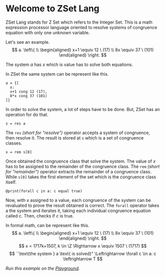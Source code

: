 # Welcome to ZSet Lang

ZSet Lang stands for Z Set which refers to the Integer Set. This is a math expression processor language
oriented to resolve systems of congruence equation with only one unknown variable.

Let's see an example.
$$
a.  \left\{ \\
    \begin{aligned}
    x+1 \equiv 12 \ (17) \\
    8x \equiv 37 \ (101)
    \end{aligned}
\right.
$$

The system $a$ has $x$ which is value has to solve both equations.

In ZSet the same system can be represent like this.
```
a = {[ 
  x:
  x+1 cong 12 (17),
  8*x cong 37 (101)
]}
```

In order to solve the system, a lot of steps have to be done. But, ZSet has an operation for do that.

```
s = res a
```

The `res` *(short for "resolve")* operator accepts a system of congruence, then resolve it. The result is stored at `s` which is a set of congruence classes.

```
x = rem s[0]
```
Once obtained the congruence class that solve the system. The value of $x$ has to be assigned to the 
remainder of the congruence class. 
The `rem` *(short for "remainder")* operator extracts the remainder of a congruence class. While `s[0]` takes the first element of the set which is the congruence class itself.

```
@print(forall c in a: c equal true)
```
Now, with $x$ assigned to a value, each congruence of the system can be revaluated to prove the result obtained is correct. 
The `forall` operator takes a the system and iterates it, taking each individual congruence equation called $c$. Then, checks if $c$ is true.

In formal math, can be represent like this.
$$
a.  \left\{ \\
    \begin{aligned}
    x+1 \equiv 12 \ (17) \\
    8x \equiv 37 \ (101)
    \end{aligned}
\right.
$$
$$
x = 1717k+1507, k \in \Z \Rightarrow x \equiv 1507 \ (1717)
$$
$$
``\text{the system } a \text{ is solved}" \Leftrightarrow
\forall c \in a: c \leftrightarrow T
$$

*Run this example on the [Playground](agustin-del-pino.github.io/playground.html?run=YSA9IHtbIHg6CiDEhisxIGNvbmcgMTIgKDE3KSzEiSA4KnjEjsSQxJIzN8SWMTAxKQpdfQpzxIEgcmXEr2EKxKDEgsSybSBzWzBdCkBwcmludCjEvMS+LMSGxYpmb3JhbGzEjiDFhCBhOsWTZXF1xZAgdHJ1ZSk=).*